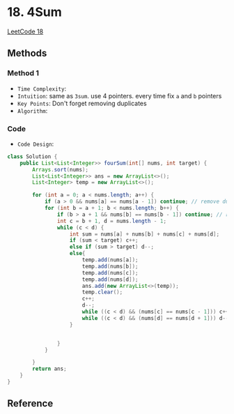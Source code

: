 # 18. 4Sum

[LeetCode 18](https://leetcode.com/problems/4sum/)


## Methods

### Method 1
* `Time Complexity`: 
* `Intuition`: same as `3sum`. use 4 pointers. every time fix `a` and `b` pointers 
* `Key Points`: Don't forget removing duplicates
* `Algorithm`: 


### Code
* `Code Design`: 
```java
class Solution {
    public List<List<Integer>> fourSum(int[] nums, int target) {
        Arrays.sort(nums);
        List<List<Integer>> ans = new ArrayList<>();
        List<Integer> temp = new ArrayList<>();

        for (int a = 0; a < nums.length; a++) {
            if (a > 0 && nums[a] == nums[a - 1]) continue; // remove duplicate
            for (int b = a + 1; b < nums.length; b++) {
                if (b > a + 1 && nums[b] == nums[b - 1]) continue; // remove duplicate
                int c = b + 1, d = nums.length - 1;
                while (c < d) {
                    int sum = nums[a] + nums[b] + nums[c] + nums[d];
                    if (sum < target) c++;
                    else if (sum > target) d--;
                    else{
                        temp.add(nums[a]);
                        temp.add(nums[b]);
                        temp.add(nums[c]);
                        temp.add(nums[d]);
                        ans.add(new ArrayList<>(temp));
                        temp.clear();
                        c++;
                        d--;
                        while ((c < d) && (nums[c] == nums[c - 1])) c++; // remove duplicate
                        while ((c < d) && (nums[d] == nums[d + 1])) d--; // remove duplicate
                    }


                }
            }

        }
        return ans;
    }
}
```


## Reference